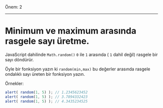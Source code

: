 Önem: 2

---

# Minimum ve maximum arasında rasgele sayı üretme.

JavaScript dahilinde `Math.random()` `0` ile `1` arasında ( `1` dahil değil) rasgele bir sayı döndürür.

Öyle bir fonksiyon yazın ki `random(min,max)` bu değerler arasında rasgele ondalıklı sayı üreten bir fonksiyon yazın.

Örnekler:

```js
alert( random(1, 5) ); // 1.2345623452
alert( random(1, 5) ); // 3.7894332423
alert( random(1, 5) ); // 4.3435234525
```
